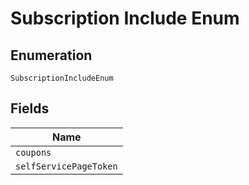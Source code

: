 
# Subscription Include Enum

## Enumeration

`SubscriptionIncludeEnum`

## Fields

| Name |
|  --- |
| `coupons` |
| `selfServicePageToken` |

